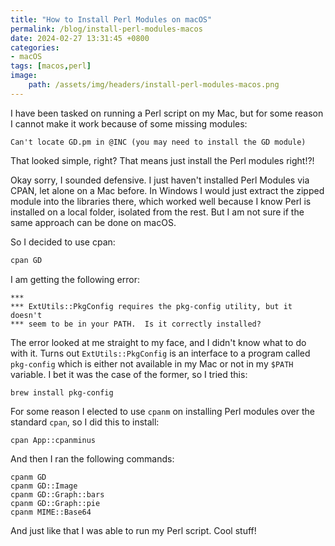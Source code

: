 ```yaml
---
title: "How to Install Perl Modules on macOS"
permalink: /blog/install-perl-modules-macos
date: 2024-02-27 13:31:45 +0800
categories:
- macOS
tags: [macos,perl] 
image:
    path: /assets/img/headers/install-perl-modules-macos.png
---
```



I have been tasked on running a Perl script on my Mac, but for some reason I cannot make it work because of some missing modules:

```
Can't locate GD.pm in @INC (you may need to install the GD module)
```

That looked simple, right? That means just install the Perl modules right!?!

Okay sorry, I sounded defensive. I just haven't installed Perl Modules via CPAN, let alone on a Mac before. In Windows I would just extract the zipped module into the libraries there, which worked well because I know Perl is installed on a local folder, isolated from the rest. But I am not sure if the same approach can be done on macOS.

So I decided to use cpan:

```bash
cpan GD
```

I am getting the following error:

```
***
*** ExtUtils::PkgConfig requires the pkg-config utility, but it doesn't
*** seem to be in your PATH.  Is it correctly installed?
```

The error looked at me straight to my face, and I didn't know what to do with it. Turns out `ExtUtils::PkgConfig` is an interface to a program called `pkg-config` which is either not available in my Mac or not in my `$PATH` variable. I bet it was the case of the former, so I tried this:

```
brew install pkg-config
```

For some reason I elected to use `cpanm` on installing Perl modules over the standard `cpan`, so I did this to install:

```
cpan App::cpanminus
```

And then I ran the following commands:

```
cpanm GD
cpanm GD::Image
cpanm GD::Graph::bars
cpanm GD::Graph::pie
cpanm MIME::Base64
```

And just like that I was able to run my Perl script. Cool stuff!